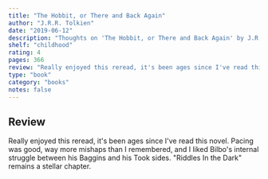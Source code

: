 ```yaml
---
title: "The Hobbit, or There and Back Again"
author: "J.R.R. Tolkien"
date: "2019-06-12"
description: "Thoughts on 'The Hobbit, or There and Back Again' by J.R.R. Tolkien."
shelf: "childhood"
rating: 4
pages: 366
review: "Really enjoyed this reread, it's been ages since I've read this novel. Pacing was good, way more mishaps than I remembered, and I liked Bilbo's internal struggle between his Baggins and his Took sides. 'Riddles In the Dark' remains a stellar chapter."
type: "book"
category: "books"
notes: false
---
```


## Review

Really enjoyed this reread, it's been ages since I've read this novel. Pacing was good, way more mishaps than I remembered, and I liked Bilbo's internal struggle between his Baggins and his Took sides. "Riddles In the Dark" remains a stellar chapter.
